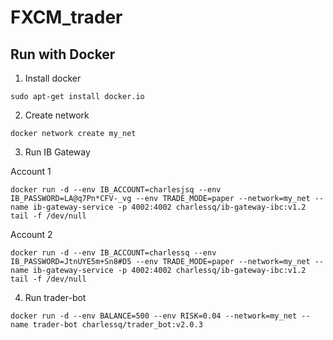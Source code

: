# FXCM_trader

## Run with Docker

1. Install docker

```
sudo apt-get install docker.io
```

2. Create network

```
docker network create my_net
```

3. Run IB Gateway

Account 1

```
docker run -d --env IB_ACCOUNT=charlesjsq --env IB_PASSWORD=LA@q7Pn*CFV-_vg --env TRADE_MODE=paper --network=my_net --name ib-gateway-service -p 4002:4002 charlessq/ib-gateway-ibc:v1.2 tail -f /dev/null
```

Account 2

```
docker run -d --env IB_ACCOUNT=charlessq --env IB_PASSWORD=JtnUYE5m+Sn8#D5 --env TRADE_MODE=paper --network=my_net --name ib-gateway-service -p 4002:4002 charlessq/ib-gateway-ibc:v1.2 tail -f /dev/null
```

4. Run trader-bot

```
docker run -d --env BALANCE=500 --env RISK=0.04 --network=my_net --name trader-bot charlessq/trader_bot:v2.0.3
```
